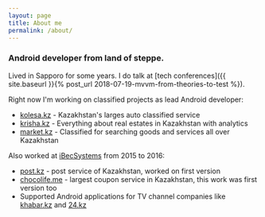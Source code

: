 ```yaml
---
layout: page
title: About me
permalink: /about/
---
```


### Android developer from land of steppe.
Lived in Sapporo for some years. I do talk at [tech conferences]({{ site.baseurl }}{% post_url 2018-07-19-mvvm-from-theories-to-test %}).


Right now I'm working on classified projects as lead Android developer:
* [kolesa.kz](httsp://kolesa.kz) - Kazakhstan's larges auto classified service
* [krisha.kz](https://krisha.kz) - Everything about real estates in Kazakhstan with analytics
* [market.kz](httsp://market.kz) - Classified for searching goods and services all over Kazakhstan


Also worked at [iBecSystems](http://ibecsystems.com) from 2015 to 2016:
* [post.kz](https://play.google.com/store/apps/details?id=kz.post) - post service of Kazakhstan, worked on first version
* [chocolife.me](https://play.google.com/store/apps/details?id=chocolife.me) - largest coupon service in Kazakhstan, this work was first version too
* Supported Android applications for TV channel companies like [khabar.kz](khabar.kz) and [24.kz](24.kz)
